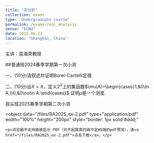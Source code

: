 ```yaml
---
title: "实分析"
collection: exams
type: "Undergraduate course"
permalink: /exams/real_analysis
venue: "ECNU"
date: 2025-06-23
location: "Shanghai, China"
---
```

主讲：袁海荣教授

##普通班2024春季学期第一次小测

一、(10分)请叙述并证明Borel-Cantelli定理

二、(10分)设$X=\mathbb{R}$，定义$2^X$上的集函数$\mu(A)=\begin{cases}1,&0\in A,\\0,&0\notin A.\end{cases}$
证明$\mu$是一个测度.

拔尖班2025春季学期第二次小测

<object 
    data="/files/RA2025_ex-2.pdf" 
    type="application/pdf" 
    width="100%" 
    height="200px"
    style="border: 1px solid #ddd;"
>
    <p>浏览器不支持直接显示 PDF（对不起我真的搞不定H5端的pdf预览），请<a href="/files/RA2025_ex-2.pdf">点击下载</a>。</p>
</object>

